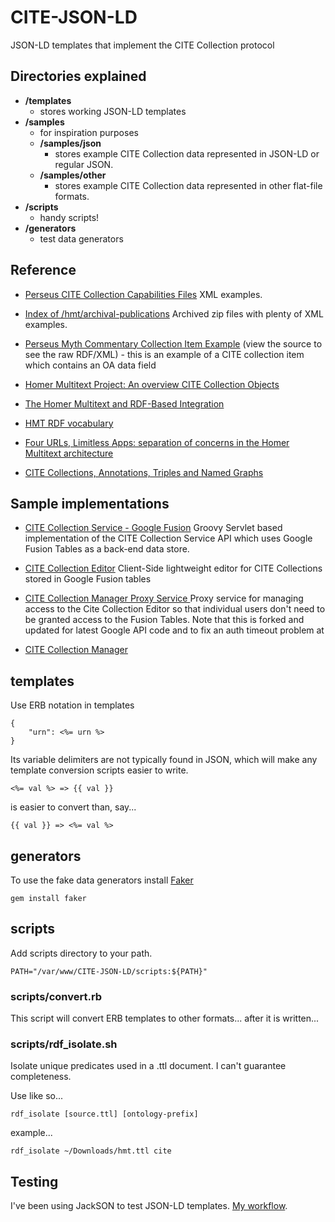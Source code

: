 CITE-JSON-LD
============
JSON-LD templates that implement the CITE Collection protocol

## Directories explained

* **/templates**
	* stores working JSON-LD templates
* **/samples**
	* for inspiration purposes
	* **/samples/json**
		* stores example CITE Collection data represented in JSON-LD or regular JSON.
	* **/samples/other**
		* stores example CITE Collection data represented in other flat-file formats.
* **/scripts**
	* handy scripts!
* **/generators**
	* test data generators

## Reference

* [Perseus CITE Collection Capabilities Files](https://github.com/PerseusDL/cite_collections/tree/master/src/capabilities) XML examples.

* [Index of /hmt/archival-publications](http://beta.hpcc.uh.edu/hmt/archival-publications/) Archived zip files with plenty of XML examples.

* [Perseus Myth Commentary Collection Item Example](http://data.perseus.org/collections/urn:cite:perseus:mythcomm.117.1/oac) (view the source to see the raw RDF/XML) - this is an example of a CITE collection item which contains an OA data field

* [Homer Multitext Project: An overview CITE Collection Objects](http://www.homermultitext.org/hmt-doc/cite/)

* [The Homer Multitext and RDF-Based Integration](http://dlib.nyu.edu/awdl/isaw/isaw-papers/7/blackwell-smith/)

* [HMT RDF vocabulary](http://www.homermultitext.org/hmt-doc/standards/rdfvocabulary.html)

* [Four URLs, Limitless Apps: separation of concerns in the Homer Multitext architecture](http://folio.furman.edu/projects/cite/four_urls.html)

* [CITE Collections, Annotations, Triples and Named Graphs](https://docs.google.com/document/d/1765E-StEK-Fv0yjk05pprMVdaVW8F-oc8dl2T0yhj20/edit?usp=sharing) 

## Sample implementations

 * [CITE Collection Service - Google Fusion](https://bitbucket.org/neelsmith/citefusioncoll) Groovy Servlet based implementation of the CITE Collection Service API which uses Google Fusion Tables as a back-end data store.

 * [CITE Collection Editor](https://bitbucket.org/ryanfb/cite-collection-editor) Client-Side lightweight editor for CITE Collections stored in Google Fusion tables

 * [CITE Collection Manager Proxy Service ](https://bitbucket.org/ryanfb/cite-collection-manager) Proxy service for managing access to the Cite Collection Editor so that individual users don't need to be granted access to the Fusion Tables. Note that this is forked and updated for latest Google API code and to fix an auth timeout problem at
 
 * [CITE Collection Manager](https://github.com/balmas/cite-collection-manager)

## templates
 
Use ERB notation in templates

	{
		"urn": <%= urn %>
	}

Its variable delimiters are not typically found in JSON,
which will make any template conversion scripts easier to write.

	<%= val %> => {{ val }}

is easier to convert than, say...

	{{ val }} => <%= val %>

## generators
To use the fake data generators install [Faker](https://github.com/stympy/faker)

	gem install faker

## scripts
Add scripts directory to your path.

	PATH="/var/www/CITE-JSON-LD/scripts:${PATH}"

### scripts/convert.rb
This script will convert ERB templates to other formats... after it is written...

### scripts/rdf_isolate.sh
Isolate unique predicates used in a .ttl document.
I can't guarantee completeness.

Use like so...

	rdf_isolate [source.ttl] [ontology-prefix]

example...

	rdf_isolate ~/Downloads/hmt.ttl cite

## Testing
I've been using JackSON to test JSON-LD templates.
[My workflow](https://github.com/caesarfeta/JackSON/blob/master/docs/TEMPLATES.md).
